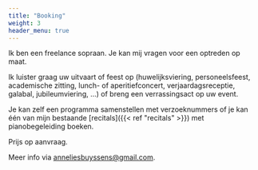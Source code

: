 ```yaml
---
title: "Booking"
weight: 3
header_menu: true
---
```


Ik ben een freelance sopraan. Je kan mij vragen voor een optreden op maat.

Ik luister graag uw uitvaart of feest op (huwelijksviering, personeelsfeest,
academische zitting, lunch- of aperitiefconcert, verjaardagsreceptie, galabal, jubileumviering, ...) of breng een verrassingsact op uw event.

Je kan zelf een programma samenstellen met verzoeknummers of je kan één van mijn bestaande [recitals]({{< ref "recitals" >}}) met pianobegeleiding boeken.

Prijs op aanvraag.

Meer info via [anneliesbuyssens@gmail.com](mailto:anneliesbuyssens@gmail.com).
